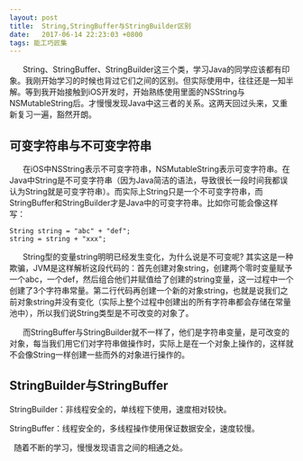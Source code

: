 ```yaml
---
layout: post
title:  String,StringBuffer与StringBuilder区别
date:   2017-06-14 22:23:03 +0800
tags: 能工巧匠集
---
```


&nbsp;&nbsp;&nbsp;&nbsp;&nbsp;&nbsp;String、StringBuffer、StringBuilder这三个类，学习Java的同学应该都有印象。我刚开始学习的时候也背过它们之间的区别。但实际使用中，往往还是一知半解。等到我开始接触到iOS开发时，开始熟练使用里面的NSString与NSMutableString后。才慢慢发现Java中这三者的关系。这两天回过头来，又重新复习一遍，豁然开朗。

## 可变字符串与不可变字符串

&nbsp;&nbsp;&nbsp;&nbsp;&nbsp;&nbsp;在iOS中NSString表示不可变字符串，NSMutableString表示可变字符串。在Java中String是不可变字符串（因为Java简洁的语法，导致很长一段时间我都误认为String就是可变字符串）。而实际上String只是一个不可变字符串，而StringBuffer和StringBuilder才是Java中的可变字符串。比如你可能会像这样写：

    String string = "abc" + "def";
    string = string + "xxx";

&nbsp;&nbsp;&nbsp;&nbsp;&nbsp;&nbsp;String型的变量string明明已经发生变化，为什么说是不可变呢? 其实这是一种欺骗，JVM是这样解析这段代码的：首先创建对象string，创建两个零时变量赋予一个abc，一个def，然后组合他们并赋值给了创建的string变量，这一过程中一个创建了3个字符串常量。第二行代码再创建一个新的对象string，也就是说我们之前对象string并没有变化（实际上整个过程中创建出的所有字符串都会存储在常量池中），所以我们说String类型是不可改变的对象了。

&nbsp;&nbsp;&nbsp;&nbsp;&nbsp;&nbsp;而StringBuffer与StringBuilder就不一样了，他们是字符串变量，是可改变的对象，每当我们用它们对字符串做操作时，实际上是在一个对象上操作的，这样就不会像String一样创建一些而外的对象进行操作的。



## StringBuilder与StringBuffer

StringBuilder：非线程安全的，单线程下使用，速度相对较快。

StringBuffer：线程安全的，多线程操作使用保证数据安全，速度较慢。

  随着不断的学习，慢慢发现语言之间的相通之处。